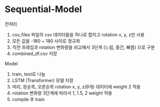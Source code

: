 # Sequential-Model

전처리
1. csv_files 파일의 csv 데이터들을 하나로 합치고 rotation x, y, z만 사용
2. 모든 값을 -180 ~ 180 사이로 정규화
3. 직전 프레임과 rotation 변화량을 비교해서 3단계 (느림, 중간, 빠름) 으로 구분
4. combined_df.csv 저장

Model
1. train, test로 나눔
2. LSTM (Transformer) 모델 지정
3. 머리, 왼손목, 오른손목 rotation x, y, z(9개) 데이터에 weight 2 적용
4. rotation 변화량 3단계에 따라서 1, 1.5, 2 weight 적용
5. compile 후 train
